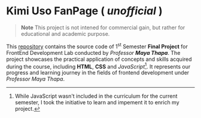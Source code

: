 # Kimi Uso FanPage ( *unofficial* )

> **Note**
> This project is not intened for commercial gain,
> but rather for educational and academic purpose.

This [repository][repo-link] contains the source code of 1<sup>st</sup> Semester
**Final Project** for FrontEnd Development Lab conducted by *Professor **Maya Thapa***.
The project showcases the practical application of concepts and skills acquired during
the course, including **HTML**, **CSS** and *JavaScript*[^1]. It represents our progress
and learning journey in the fields of frontend development under *Professor Maya
Thapa*.

[repo-link]: https://github.com/

[^1]: While JavaScript wasn't included in the curriculum for the current semester, I
took the initiative to learn and impement it to enrich my project.
